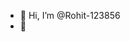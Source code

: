 - 👋 Hi, I’m @Rohit-123856
- 👀 
<!---
Rohit-123856/Rohit-123856 is a ✨ special ✨ repository because its `README.md` (this file) appears on your GitHub profile.
You can click the Preview link to take a look at your changes.
--->
